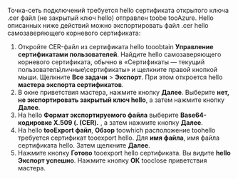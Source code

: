 Точка-сеть подключений требуется hello сертификата открытого ключа .cer файл (не закрытый ключ hello) отправлен toobe tooAzure. Hello описанных ниже действий можно экспортировать файл .cer hello самозаверяющего корневого сертификата:

1. Откройте CER-файл из сертификата hello tooobtain **Управление сертификатами пользователей**. Найдите hello самозаверяющего корневого сертификата, обычно в «Сертификаты — текущий пользователь\личные\сертификаты» и щелкните правой кнопкой мыши. Щелкните **Все задачи** > **Экспорт**. При этом откроется hello **мастера экспорта сертификатов**.
2. В окне приветствия мастера, нажмите кнопку **Далее**. Выберите **нет, не экспортировать закрытый ключ hello**, а затем нажмите кнопку **Далее**.
3. На hello **Формат экспортируемого файла** выберите **Base64-кодировке X.509 (. (CER).** , а затем нажмите кнопку **Далее**. 
4. На hello **tooExport файл**, **Обзор** toowhich расположение toohello требуется сертификат tooexport hello. Для **имя файла**, имя файла сертификата hello. Затем щелкните **Далее**.
5. Нажмите кнопку **Готово** tooexport hello сертификата. Вы видите **hello Экспорт успешно**. Нажмите кнопку **ОК** tooclose приветствия мастера.
